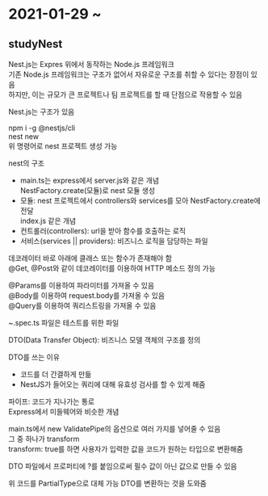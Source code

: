 # 2021-01-29 ~ 

## studyNest

Nest.js는 Expres 위에서 동작하는 Node.js 프레임워크  
기존 Node.js 프레임워크는 구조가 없어서 자유로운 구조를 취할 수 있다는 장점이 있음  
하지만, 이는 규모가 큰 프로젝트나 팀 프로젝트를 할 때 단점으로 작용할 수 있음

Nest.js는 구조가 있음

npm i -g @nestjs/cli  
nest new  
위 명령어로 nest 프로젝트 생성 가능

nest의 구조
- main.ts는 express에서 server.js와 같은 개념  
NestFactory.create(모듈)로 nest 모듈 생성
- 모듈: nest 프로젝트에서 controllers와 services를 모아 NestFactory.create에 전달  
index.js 같은 개념
- 컨트롤러(controllers): url을 받아 함수를 호출하는 로직
- 서비스(services || providers): 비즈니스 로직을 담당하는 파일

데코레이터 바로 아래에 클래스 또는 함수가 존재해야 함  
@Get, @Post와 같이 데코레이터를 이용하여 HTTP 메소드 정의 가능

@Params를 이용하여 파라미터를 가져올 수 있음  
@Body를 이용하여 request.body를 가져올 수 있음  
@Query를 이용하여 쿼리스트링을 가져올 수 있음

~.spec.ts 파일은 테스트를 위한 파일
 
DTO(Data Transfer Object): 비즈니스 모델 객체의 구조를 정의

DTO를 쓰는 이유
- 코드를 더 간결하게 만듦
- NestJS가 들어오는 쿼리에 대해 유효성 검사를 할 수 있게 해줌

파이프: 코드가 지나가는 통로  
Express에서 미들웨어와 비슷한 개념

main.ts에서 new ValidatePipe의 옵션으로 여러 가지를 넣어줄 수 있음  
그 중 하나가 transform  
transform: true를 하면 사용자가 입력한 값을 코드가 원하는 타입으로 변환해줌

DTO 파일에서 프로퍼티에 ?를 붙임으로써 필수 값이 아닌 값으로 만들 수 있음

위 코드를 PartialType으로 대체 가능
DTO를 변환하는 것을 도와줌
